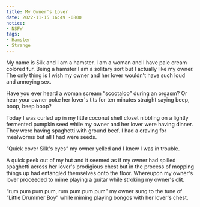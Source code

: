 ```yaml
---
title: My Owner's Lover
date: 2022-11-15 16:49 -0800
notice:
- NSFW
tags:
- Hamster
- Strange
---
```

My name is Silk and I am a hamster. I am a woman and I have pale cream
colored fur. Being a hamster I am a solitary sort but I actually like
my owner. The only thing is I wish my owner and her lover wouldn't
have such loud and annoying sex.

Have you ever heard a woman scream <q>scootaloo</q> during an orgasm? Or
hear your owner poke her lover's tits for ten minutes straight saying
beep, boop, beep boop?

Today I was curled up in my little coconut shell closet nibbling on a
lightly fermented pumpkin seed while my owner and her lover were
having dinner. They were having spaghetti with ground beef. I had a
craving for mealworms but all I had were seeds.

<q>Quick cover Silk's eyes</q> my owner yelled and I knew I was in trouble.

A quick peek out of my hut and it seemed as if my owner had spilled
spaghetti across her lover's prodigious chest but in the process of
mopping things up had entangled themselves onto the floor. Whereupon
my owner's lover proceeded to mime playing a guitar while stroking my
owner's clit.

<q>rum pum pum pum, rum pum pum pum</q> my owner sung to the tune of
<q>Little Drummer Boy</q> while miming playing bongos with her lover's
chest.
